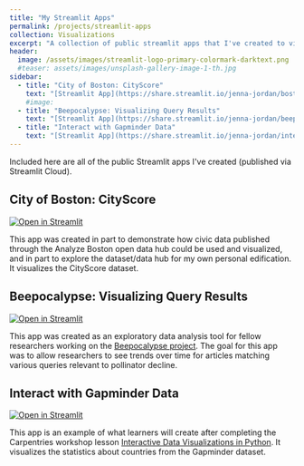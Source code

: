 ```yaml
---
title: "My Streamlit Apps"
permalink: /projects/streamlit-apps
collection: Visualizations
excerpt: "A collection of public streamlit apps that I've created to visualize various datasets."
header:
  image: /assets/images/streamlit-logo-primary-colormark-darktext.png
  #teaser: assets/images/unsplash-gallery-image-1-th.jpg
sidebar:
  - title: "City of Boston: CityScore"
    text: "[Streamlit App](https://share.streamlit.io/jenna-jordan/boston_cityscore_app/main/app.py) | [GitHub repo](https://github.com/jenna-jordan/Boston_CityScore_App)"
    #image:
  - title: "Beepocalypse: Visualizing Query Results"
    text: "[Streamlit App](https://share.streamlit.io/jenna-jordan/beepocalypse_streamlit/main/app.py) | [GitHub repo](https://github.com/jenna-jordan/beepocalypse_streamlit)"
  - title: "Interact with Gapminder Data"
    text: "[Streamlit App](https://share.streamlit.io/jenna-jordan/interact-with-gapminder-data-app/main/app.py) | [GitHub repo](https://github.com/jenna-jordan/interact-with-gapminder-data-app)"
---
```


Included here are all of the public Streamlit apps I've created (published via Streamlit Cloud).

## City of Boston: CityScore

[![Open in Streamlit](https://static.streamlit.io/badges/streamlit_badge_black_white.svg)](https://share.streamlit.io/jenna-jordan/boston_cityscore_app/main/app.py)

This app was created in part to demonstrate how civic data published through the Analyze Boston open data hub could be used and visualized, and in part to explore the dataset/data hub for my own personal edification. It visualizes the CityScore dataset.

## Beepocalypse: Visualizing Query Results

[![Open in Streamlit](https://static.streamlit.io/badges/streamlit_badge_black_white.svg)](https://share.streamlit.io/jenna-jordan/beepocalypse_streamlit/main/app.py)

This app was created as an exploratory data analysis tool for fellow researchers working on the [Beepocalypse project](/projects/beepocalypse). The goal for this app was to allow researchers to see trends over time for articles matching various queries relevant to pollinator decline.

## Interact with Gapminder Data

[![Open in Streamlit](https://static.streamlit.io/badges/streamlit_badge_black_white.svg)](https://share.streamlit.io/jenna-jordan/interact-with-gapminder-data-app/main/app.py)

This app is an example of what learners will create after completing the Carpentries workshop lesson [Interactive Data Visualizations in Python](/projects/carpentries-dataviz-workshop). It visualizes the statistics about countries from the Gapminder dataset.